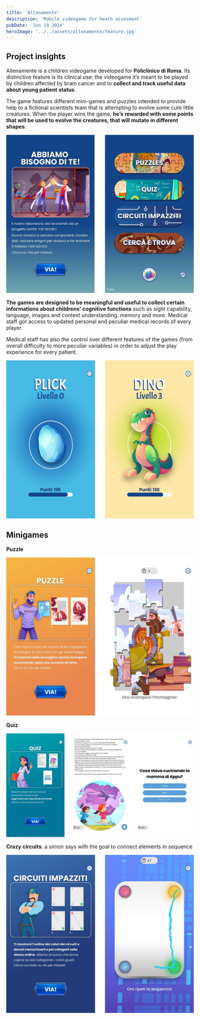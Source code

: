 ```yaml
---
title: 'Allenamente'
description: 'Mobile videogame for heath assesment'
pubDate: 'Jun 19 2024'
heroImage: '../../assets/allenamente/feature.jpg'
---
```


## Project insights

<!--logo-->


Allenamente is a children videogame developed for <b>Policlinico di Roma</b>. Its distinctive feature is its clinical use: the videogame it’s meant to be played by children affected by brain cancer and to <b>collect and track useful data about young patient status</b>.


The game features different mini-games and puzzles intended to provide help to a fictional scientists team that is attempting to evolve some cute little creatures. When the player wins the game, <b>he’s rewarded with some points that will be used to evolve the creatures, that will mutate in different shapes</b>.

<!--intro-->
![](../../assets/allenamente/02.png)


<b>The games are designed to be meaningful and useful to collect certain informations about childrens’ cognitive functions</b> such as sight capability, language, images and context understanding, memory and more. Medical staff got access to updated personal and peculiar medical records of every player.

Medical staff has also the control over different features of the games (from overall difficulty to more peculiar variables) in order to adjust the play experience for every patient.

<!--companion-->
![](../../assets/allenamente/03.png)


## Minigames
<b>Puzzle</b>

![](../../assets/allenamente/puzzle.png)

<b>Quiz</b>

![](../../assets/allenamente/quiz.png)

<b>Crazy circuits</b>: a simon says with the goal to connect elements in sequence

![](../../assets/allenamente/circuitis.png)


